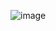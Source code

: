 ![image](https://user-images.githubusercontent.com/104083951/177371732-a018d6f2-e210-44fc-8e7d-e8e26997b988.png)
